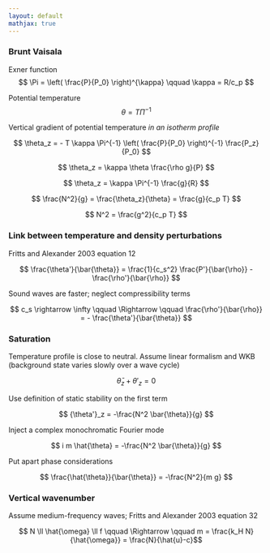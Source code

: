 ```yaml
---
layout: default
mathjax: true
---
```


### Brunt Vaisala

Exner function 
$$ \Pi  = \left( \frac{P}{P_0} \right)^{\kappa} \qquad \kappa = R/c_p $$

Potential temperature 
$$ \theta = T \Pi^{-1} $$

Vertical gradient of potential temperature *in an isotherm profile*

$$ \theta_z = - T \kappa \Pi^{-1}  \left( \frac{P}{P_0} \right)^{-1} \frac{P_z}{P_0} $$

$$ \theta_z = \kappa \theta \frac{\rho g}{P} $$

$$ \theta_z = \kappa \Pi^{-1} \frac{g}{R} $$

$$ \frac{N^2}{g} = \frac{\theta_z}{\theta} = \frac{g}{c_p T} $$

$$ N^2 = \frac{g^2}{c_p T} $$

### Link between temperature and density perturbations

Fritts and Alexander 2003 equation 12

$$ \frac{\theta'}{\bar{\theta}} = \frac{1}{c_s^2} \frac{P'}{\bar{\rho}} - \frac{\rho'}{\bar{\rho}} $$

Sound waves are faster; neglect compressibility terms

$$ c_s \rightarrow \infty \qquad \Rightarrow \qquad \frac{\rho'}{\bar{\rho}} = - \frac{\theta'}{\bar{\theta}} $$

### Saturation

Temperature profile is close to neutral. Assume linear formalism and WKB (background state varies slowly over a wave cycle)

$$ \bar{\theta}_z + {\theta'}_z = 0$$ 

Use definition of static stability on the first term

$$ {\theta'}_z = -\frac{N^2 \bar{\theta}}{g} $$

Inject a complex monochromatic Fourier mode

$$ i m \hat{\theta} = -\frac{N^2 \bar{\theta}}{g} $$ 

Put apart phase considerations

$$ \frac{\hat{\theta}}{\bar{\theta}} = -\frac{N^2}{m g} $$ 

### Vertical wavenumber

Assume medium-frequency waves; Fritts and Alexander 2003 equation 32 

$$ N \ll \hat{\omega} \ll f \qquad \Rightarrow \qquad m = \frac{k_H N}{\hat{\omega}} = \frac{N}{\hat{u}-c}$$



